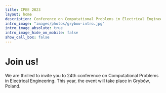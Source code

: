 ```yaml
---
title: CPEE 2023
layout: home
description: Conference on Computational Problems in Electrical Engineering
intro_image: "images/photos/grybow-intro.jpg"
intro_image_absolute: true
intro_image_hide_on_mobile: false
show_call_box: false
---
```


# Join us!

We are thrilled to invite you to 24th conference on Computational Problems
in Electrical Engineering. This year, the event will take place in Grybów,
Poland.
